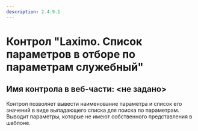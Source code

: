 ```yaml
---
description: 2.4.9.1
---
```


# Контрол "Laximo. Список параметров в отборе по параметрам служебный"

## Имя контрола в веб-части: &lt;не задано&gt;

Контрол позволяет вывести наименование параметра и список его значений в виде выпадающего списка для поиска по параметрам. Выводит параметры, которые не имеют собственного представления в шаблоне.

